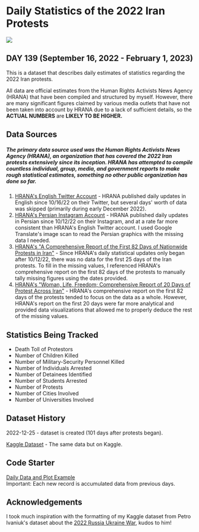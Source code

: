 # Daily Statistics of the 2022 Iran Protests

![](https://www.googleapis.com/download/storage/v1/b/kaggle-user-content/o/inbox%2F12064410%2Fee3ed59182d37c0bc5fe26287a023607%2FBlue%20Zigzag%20Lines%20Store%20Header.png?generation=1672079658462253&alt=media)

## DAY 139 (September 16, 2022 - February 1, 2023)
This is a dataset that describes daily estimates of statistics regarding the 2022 Iran protests.

All data are official estimates from the Human Rights Activists News Agency (HRANA) that have been compiled and structured by myself. However, there are many significant figures claimed by various media outlets that have not been taken into account by HRANA due to a lack of sufficient details, so the **ACTUAL NUMBERS** are **LIKELY TO BE HIGHER.**

## Data Sources
##### The primary data source used was the Human Rights Activists News Agency (HRANA), an organization that has covered the 2022 Iran protests extensively since its inception. HRANA has attempted to compile countless individual, group, media, and government reports to make rough statistical estimates, something no other public organization has done so far.

1. [HRANA's English Twitter Account](https://twitter.com/HRANA_English) - HRANA published daily updates in English since 10/16/22 on their Twitter, but several days' worth of data was skipped (primarily during early December 2022). 
2. [HRANA's Persian Instagram Account](https://www.instagram.com/hra.news/?hl=en) - HRANA published daily updates in Persian since 10/12/22 on their Instagram, and at a rate far more consistent than HRANA's English Twitter account. I used Google Translate's image scan to read the Persian graphics with the missing data I needed. 
3. [HRANA's "A Comprehensive Report of the First 82 Days of Nationwide Protests in Iran"](https://www.en-hrana.org/wp-content/uploads/2022/12/82-Day-WLF-Protest-in-Iran-2022-English.pdf) - Since HRANA's daily statistical updates only began after 10/12/22, there was no data for the first 25 days of the Iran protests. To fill in the missing values, I referenced HRANA's comprehensive report on the first 82 days of the protests to manually tally missing figures using the dates provided. 
4. [HRANA's "Woman, Life, Freedom; Comprehensive Report of 20 Days of Protest Across Iran"](https://www.en-hrana.org/wp-content/uploads/2022/10/Mahsa-Amini-20-Days-of-protests-Englisht.pdf) - HRANA's comprehensive report on the first 82 days of the protests tended to focus on the data as a whole. However, HRANA's report on the first 20 days were far more analytical and provided data visualizations that allowed me to properly deduce the rest of the missing values.

## Statistics Being Tracked
- Death Toll of Protestors
- Number of Children Killed
- Number of Military-Security Personnel Killed
- Number of Individuals Arrested
- Number of Detainees Identified
- Number of Students Arrested
- Number of Protests
- Number of Cities Involved
- Number of Universities Involved

## Dataset History
2022-12-25 - dataset is created (101 days after protests began).

[Kaggle Dataset](https://www.kaggle.com/datasets/justin2028/daily-statistics-of-the-2022-iran-protests) - The same data but on Kaggle.

## Code Starter
[Daily Data and Plot Example](https://www.kaggle.com/code/justin2028/daily-statistics-of-2022-iran-protests) <br>
Important: Each new record is accumulated data from previous days.<br>

## Acknowledgements
I took much inspiration with the formatting of my Kaggle dataset from Petro Ivaniuk's dataset about the [2022 Russia Ukraine War](https://www.kaggle.com/datasets/piterfm/2022-ukraine-russian-war), kudos to him!
